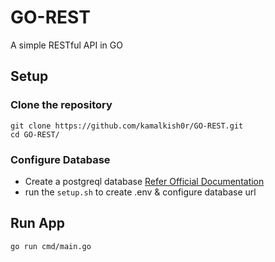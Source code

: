 # GO-REST
A simple RESTful API in GO

## Setup
### Clone the repository
```
git clone https://github.com/kamalkish0r/GO-REST.git
cd GO-REST/
```

### Configure Database
- Create a postgreql database [Refer Official Documentation](https://www.postgresql.org/docs/current/tutorial-createdb.html)
- run the `setup.sh` to create .env & configure database url

## Run App
```
go run cmd/main.go
```